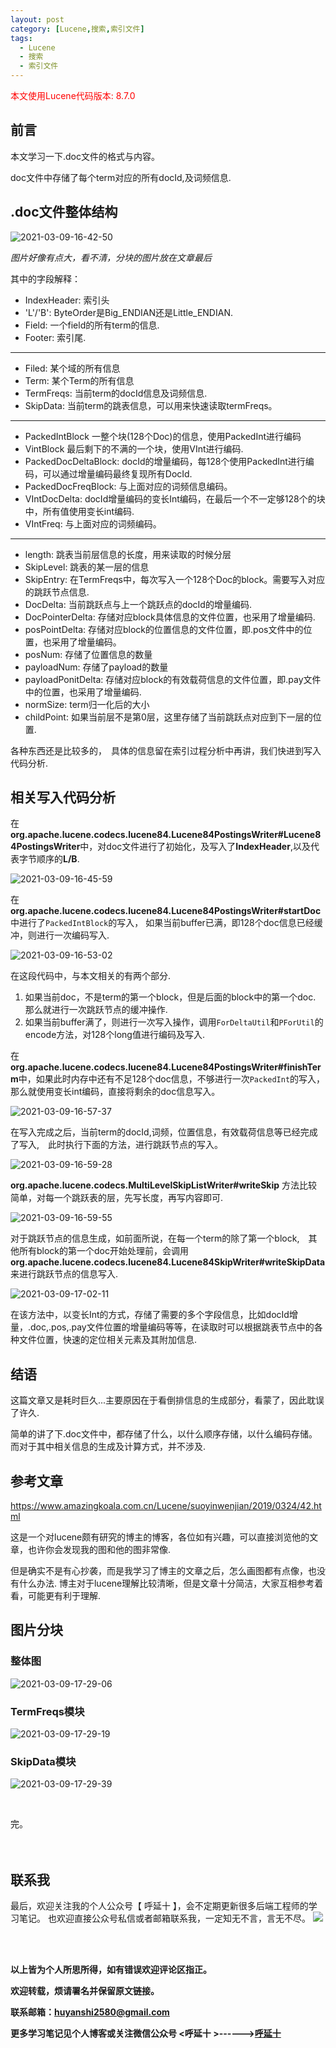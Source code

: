 ```yaml
---
layout: post
category: [Lucene,搜索,索引文件]
tags:
  - Lucene
  - 搜索
  - 索引文件
---
```


<font color="red">本文使用Lucene代码版本: 8.7.0</font>

## 前言

本文学习一下.doc文件的格式与内容。

doc文件中存储了每个term对应的所有docId,及词频信息.


## .doc文件整体结构

![2021-03-09-16-42-50](http://img.couplecoders.tech/2021-03-09-16-42-50.png)

*图片好像有点大，看不清，分块的图片放在文章最后*

其中的字段解释：

* IndexHeader: 索引头
* 'L'/'B': ByteOrder是Big_ENDIAN还是Little_ENDIAN.
* Field: 一个field的所有term的信息.
* Footer: 索引尾.

---

* Filed: 某个域的所有信息
* Term: 某个Term的所有信息
* TermFreqs: 当前term的docId信息及词频信息.
* SkipData: 当前term的跳表信息，可以用来快速读取termFreqs。

---

* PackedIntBlock 一整个块(128个Doc)的信息，使用PackedInt进行编码
* VintBlock 最后剩下的不满的一个块，使用VInt进行编码.
* PackedDocDeltaBlock: docId的增量编码，每128个使用PackedInt进行编码，可以通过增量编码最终复现所有DocId.
* PackedDocFreqBlock: 与上面对应的词频信息编码。
* VIntDocDelta: docId增量编码的变长Int编码，在最后一个不一定够128个的块中，所有值使用变长int编码.
* VIntFreq: 与上面对应的词频编码。

---

* length: 跳表当前层信息的长度，用来读取的时候分层
* SkipLevel: 跳表的某一层的信息
* SkipEntry: 在TermFreqs中，每次写入一个128个Doc的block。需要写入对应的跳跃节点信息.
* DocDelta: 当前跳跃点与上一个跳跃点的docId的增量编码.
* DocPointerDelta: 存储对应block具体信息的文件位置，也采用了增量编码.
* posPointDelta: 存储对应block的位置信息的文件位置，即.pos文件中的位置，也采用了增量编码。
* posNum: 存储了位置信息的数量
* payloadNum: 存储了payload的数量
* payloadPonitDelta: 存储对应block的有效载荷信息的文件位置，即.pay文件中的位置，也采用了增量编码.
* normSize: term归一化后的大小
* childPoint: 如果当前层不是第0层，这里存储了当前跳跃点对应到下一层的位置.


各种东西还是比较多的，　具体的信息留在索引过程分析中再讲，我们快进到写入代码分析.


## 相关写入代码分析

在**org.apache.lucene.codecs.lucene84.Lucene84PostingsWriter#Lucene84PostingsWriter**中，对doc文件进行了初始化，及写入了**IndexHeader**,以及代表字节顺序的**L/B**.

![2021-03-09-16-45-59](http://img.couplecoders.tech/2021-03-09-16-45-59.png)


在**org.apache.lucene.codecs.lucene84.Lucene84PostingsWriter#startDoc**中进行了`PackedIntBlock`的写入，
如果当前buffer已满，即128个doc信息已经缓冲，则进行一次编码写入.

![2021-03-09-16-53-02](http://img.couplecoders.tech/2021-03-09-16-53-02.png)

在这段代码中，与本文相关的有两个部分.

1. 如果当前doc，不是term的第一个block，但是后面的block中的第一个doc.　那么就进行一次跳跃节点的缓冲操作.
2. 如果当前buffer满了，则进行一次写入操作，调用`ForDeltaUtil`和`PForUtil`的encode方法，对128个long值进行编码及写入.

在**org.apache.lucene.codecs.lucene84.Lucene84PostingsWriter#finishTerm**中，如果此时内存中还有不足128个doc信息，不够进行一次`PackedInt`的写入，那么就使用变长int编码，直接将剩余的doc信息写入。

![2021-03-09-16-57-37](http://img.couplecoders.tech/2021-03-09-16-57-37.png)

在写入完成之后，当前term的docId,词频，位置信息，有效载荷信息等已经完成了写入,　此时执行下面的方法，进行跳跃节点的写入。

![2021-03-09-16-59-28](http://img.couplecoders.tech/2021-03-09-16-59-28.png)

**org.apache.lucene.codecs.MultiLevelSkipListWriter#writeSkip** 方法比较简单，对每一个跳跃表的层，先写长度，再写内容即可.

![2021-03-09-16-59-55](http://img.couplecoders.tech/2021-03-09-16-59-55.png)

对于跳跃节点的信息生成，如前面所说，在每一个term的除了第一个block,　其他所有block的第一个doc开始处理前，会调用**org.apache.lucene.codecs.lucene84.Lucene84SkipWriter#writeSkipData** 来进行跳跃节点的信息写入.

![2021-03-09-17-02-11](http://img.couplecoders.tech/2021-03-09-17-02-11.png)

在该方法中，以变长Int的方式，存储了需要的多个字段信息，比如docId增量，.doc,.pos,.pay文件位置的增量编码等等，在读取时可以根据跳表节点中的各种文件位置，快速的定位相关元素及其附加信息.

## 结语

这篇文章又是耗时巨久...主要原因在于看倒排信息的生成部分，看蒙了，因此耽误了许久.

简单的讲了下.doc文件中，都存储了什么，以什么顺序存储，以什么编码存储。而对于其中相关信息的生成及计算方式，并不涉及.



## 参考文章


https://www.amazingkoala.com.cn/Lucene/suoyinwenjian/2019/0324/42.html

这是一个对lucene颇有研究的博主的博客，各位如有兴趣，可以直接浏览他的文章，也许你会发现我的图和他的图非常像. 

但是确实不是有心抄袭，而是我学习了博主的文章之后，怎么画图都有点像，也没有什么办法. 博主对于lucene理解比较清晰，但是文章十分简洁，大家互相参考着看，可能更有利于理解.

## 图片分块

### 整体图

![2021-03-09-17-29-06](http://img.couplecoders.tech/2021-03-09-17-29-06.png)


### TermFreqs模块

![2021-03-09-17-29-19](http://img.couplecoders.tech/2021-03-09-17-29-19.png)

### SkipData模块

![2021-03-09-17-29-39](http://img.couplecoders.tech/2021-03-09-17-29-39.png)

<br>


完。
<br>
<br>
<br>


## 联系我
最后，欢迎关注我的个人公众号【 呼延十 】，会不定期更新很多后端工程师的学习笔记。
也欢迎直接公众号私信或者邮箱联系我，一定知无不言，言无不尽。
![](http://img.couplecoders.tech/%E6%89%AB%E7%A0%81_%E6%90%9C%E7%B4%A2%E8%81%94%E5%90%88%E4%BC%A0%E6%92%AD%E6%A0%B7%E5%BC%8F-%E6%A0%87%E5%87%86%E8%89%B2%E7%89%88.png)


<br>
<br>




**以上皆为个人所思所得，如有错误欢迎评论区指正。**


**欢迎转载，烦请署名并保留原文链接。**


**联系邮箱：huyanshi2580@gmail.com**


**更多学习笔记见个人博客或关注微信公众号 &lt;呼延十 &gt;------><a href="{{ site.baseurl }}/">呼延十</a>**